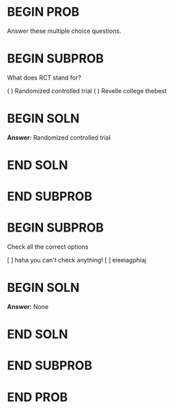 # BEGIN PROB

Answer these multiple choice questions.

# BEGIN SUBPROB

What does RCT stand for?

( ) Randomized controlled trial
( ) Revelle college thebest

# BEGIN SOLN

**Answer:** Randomized controlled trial

# END SOLN

# END SUBPROB

# BEGIN SUBPROB

Check all the correct options

[ ] haha you can't check anything!
[ ] eieeiagphiaj

# BEGIN SOLN

**Answer:** None

# END SOLN

# END SUBPROB

# END PROB